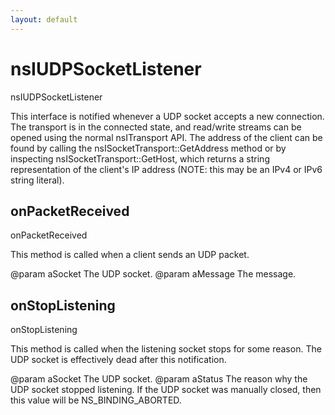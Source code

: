 ```yaml
---
layout: default
---
```


# nsIUDPSocketListener #

nsIUDPSocketListener

This interface is notified whenever a UDP socket accepts a new connection.
The transport is in the connected state, and read/write streams can be opened
using the normal nsITransport API.  The address of the client can be found by
calling the nsISocketTransport::GetAddress method or by inspecting
nsISocketTransport::GetHost, which returns a string representation of the
client's IP address (NOTE: this may be an IPv4 or IPv6 string literal).


## onPacketReceived ##

onPacketReceived

This method is called when a client sends an UDP packet.

@param aSocket
       The UDP socket.
@param aMessage
       The message.


## onStopListening ##

onStopListening

This method is called when the listening socket stops for some reason.
The UDP socket is effectively dead after this notification.

@param aSocket
       The UDP socket.
@param aStatus
       The reason why the UDP socket stopped listening.  If the
       UDP socket was manually closed, then this value will be
       NS_BINDING_ABORTED.

